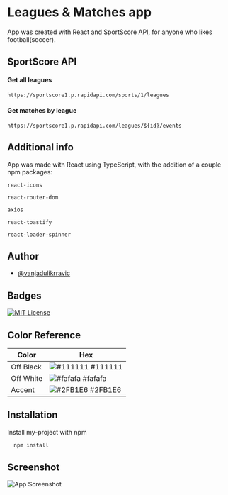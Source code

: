 # Leagues & Matches app

App was created with React and SportScore API, for anyone who likes football(soccer).

## SportScore API

#### Get all leagues

```
https://sportscore1.p.rapidapi.com/sports/1/leagues
```

#### Get matches by league

```
https://sportscore1.p.rapidapi.com/leagues/${id}/events
```

## Additional info

App was made with React using TypeScript, with the addition of a couple npm packages:

`react-icons`

`react-router-dom`

`axios`

`react-toastify`

`react-loader-spinner`

## Author

- [@vanjadulikrravic](https://github.com/vanjadu)

## Badges

[![MIT License](https://img.shields.io/badge/License-MIT-green.svg)](https://choosealicense.com/licenses/mit/)

## Color Reference

| Color     | Hex                                                              |
| --------- | ---------------------------------------------------------------- |
| Off Black | ![#111111](https://via.placeholder.com/10/111111?text=+) #111111 |
| Off White | ![#fafafa](https://via.placeholder.com/10/fafafa?text=+) #fafafa |
| Accent    | ![#2FB1E6](https://via.placeholder.com/10/2FB1E6?text=+) #2FB1E6 |

## Installation

Install my-project with npm

```bash
  npm install
```

## Screenshot

![App Screenshot](https://i.postimg.cc/bvchVDJy/Screenshot-2022-08-16-at-00-28-06.png)
